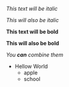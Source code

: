 *This text will be italic*

_This will also be italic_

**This text will be bold**

__This will also be bold__

*You **can** combine them*


- Hellow World
  - apple
  - school
